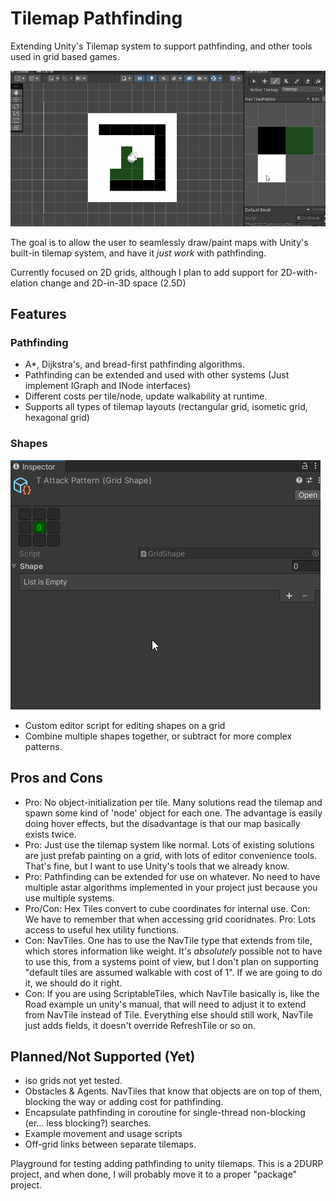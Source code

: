 # Tilemap Pathfinding
Extending Unity's Tilemap system to support pathfinding, and other tools used in grid based games. 

![Example](Documentation~/path1.gif)

The goal is to allow the user to seamlessly draw/paint maps with Unity's built-in tilemap system, and have it _just work_ with pathfinding. 

Currently focused on 2D grids, although I plan to add support for 2D-with-elation change and 2D-in-3D space (2.5D)

## Features
### Pathfinding
- A*, Dijkstra's, and bread-first pathfinding algorithms.
- Pathfinding can be extended and used with other systems (Just implement IGraph and INode interfaces)
- Different costs per tile/node, update walkability at runtime.
- Supports all types of tilemap layouts (rectangular grid, isometic grid, hexagonal grid)

### Shapes
![Shapes Inspector Editor](Documentation~/attackPattern.gif)
- Custom editor script for editing shapes on a grid
- Combine multiple shapes together, or subtract for more complex patterns.


## Pros and Cons
- Pro: No object-initialization per tile. Many solutions read the tilemap and spawn some kind of 'node' object for each one. The advantage is easily doing hover effects, but the disadvantage is that our map basically exists twice.
- Pro: Just use the tilemap system like normal. Lots of existing solutions are just prefab painting on a grid, with lots of editor convenience tools. That's fine, but I want to use Unity's tools that we already know.
- Pro: Pathfinding can be extended for use on whatever. No need to have multiple astar algorithms implemented in your project just because you use multiple systems. 
- Pro/Con: Hex Tiles convert to cube coordinates for internal use. Con: We have to remember that when accessing grid cooridnates. Pro: Lots access to useful hex utility functions.
- Con: NavTiles. One has to use the NavTile type that extends from tile, which stores information like weight. It's _absolutely_ possible not to have to use this, from a systems point of view, but I don't plan on supporting "default tiles are assumed walkable with cost of 1". If we are going to do it, we should do it right.
- Con: If you are using ScriptableTiles, which NavTile basically is, like the Road example un unity's manual, that will need to adjust it to extend from NavTile instead of Tile. Everything else should still work, NavTile just adds fields, it doesn't override RefreshTile or so on.
 
## Planned/Not Supported (Yet)
- iso grids not yet tested.
- Obstacles & Agents. NavTiles that know that objects are on top of them, blocking the way or adding cost for pathfinding.
- Encapsulate pathfinding in coroutine for single-thread non-blocking (er... less blocking?) searches.
- Example movement and usage scripts
- Off-grid links between separate tilemaps.

Playground for testing adding pathfinding to unity tilemaps. This is a 2DURP project, and when done, I will probably move it to a proper "package" project.


